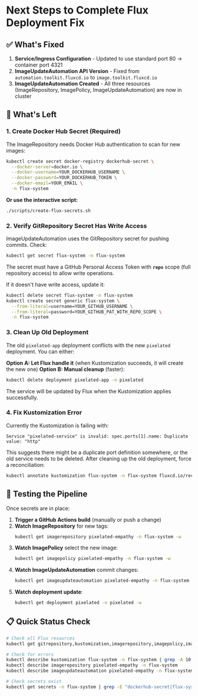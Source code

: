 # Next Steps to Complete Flux Deployment Fix

## ✅ What's Fixed

1. **Service/Ingress Configuration** - Updated to use standard port 80 → container port 4321
2. **ImageUpdateAutomation API Version** - Fixed from `automation.toolkit.fluxcd.io` to `image.toolkit.fluxcd.io`
3. **ImageUpdateAutomation Created** - All three resources (ImageRepository, ImagePolicy, ImageUpdateAutomation) are now in cluster

## 🔧 What's Left

### 1. Create Docker Hub Secret (Required)

The ImageRepository needs Docker Hub authentication to scan for new images:

```bash
kubectl create secret docker-registry dockerhub-secret \
  --docker-server=docker.io \
  --docker-username=YOUR_DOCKERHUB_USERNAME \
  --docker-password=YOUR_DOCKERHUB_TOKEN \
  --docker-email=YOUR_EMAIL \
  -n flux-system
```

**Or use the interactive script:**
```bash
./scripts/create-flux-secrets.sh
```

### 2. Verify GitRepository Secret Has Write Access

ImageUpdateAutomation uses the GitRepository secret for pushing commits. Check:

```bash
kubectl get secret flux-system -n flux-system
```

The secret must have a GitHub Personal Access Token with **`repo`** scope (full repository access) to allow write operations.

If it doesn't have write access, update it:
```bash
kubectl delete secret flux-system -n flux-system
kubectl create secret generic flux-system \
  --from-literal=username=YOUR_GITHUB_USERNAME \
  --from-literal=password=YOUR_GITHUB_PAT_WITH_REPO_SCOPE \
  -n flux-system
```

### 3. Clean Up Old Deployment

The old `pixelated-app` deployment conflicts with the new `pixelated` deployment. You can either:

**Option A: Let Flux handle it** (when Kustomization succeeds, it will create the new one)
**Option B: Manual cleanup** (faster):
```bash
kubectl delete deployment pixelated-app -n pixelated
```

The service will be updated by Flux when the Kustomization applies successfully.

### 4. Fix Kustomization Error

Currently the Kustomization is failing with:
```
Service "pixelated-service" is invalid: spec.ports[1].name: Duplicate value: "http"
```

This suggests there might be a duplicate port definition somewhere, or the old service needs to be deleted. After cleaning up the old deployment, force a reconciliation:

```bash
kubectl annotate kustomization flux-system -n flux-system fluxcd.io/reconcile=true
```

## 🧪 Testing the Pipeline

Once secrets are in place:

1. **Trigger a GitHub Actions build** (manually or push a change)
2. **Watch ImageRepository** for new tags:
   ```bash
   kubectl get imagerepository pixelated-empathy -n flux-system -w
   ```
3. **Watch ImagePolicy** select the new image:
   ```bash
   kubectl get imagepolicy pixelated-empathy -n flux-system -w
   ```
4. **Watch ImageUpdateAutomation** commit changes:
   ```bash
   kubectl get imageupdateautomation pixelated-empathy -n flux-system -w
   ```
5. **Watch deployment update**:
   ```bash
   kubectl get deployment pixelated -n pixelated -w
   ```

## 📋 Quick Status Check

```bash
# Check all Flux resources
kubectl get gitrepository,kustomization,imagerepository,imagepolicy,imageupdateautomation -n flux-system

# Check for errors
kubectl describe kustomization flux-system -n flux-system | grep -A 10 "conditions:"
kubectl describe imagerepository pixelated-empathy -n flux-system
kubectl describe imageupdateautomation pixelated-empathy -n flux-system

# Check secrets exist
kubectl get secrets -n flux-system | grep -E "dockerhub-secret|flux-system"
```

